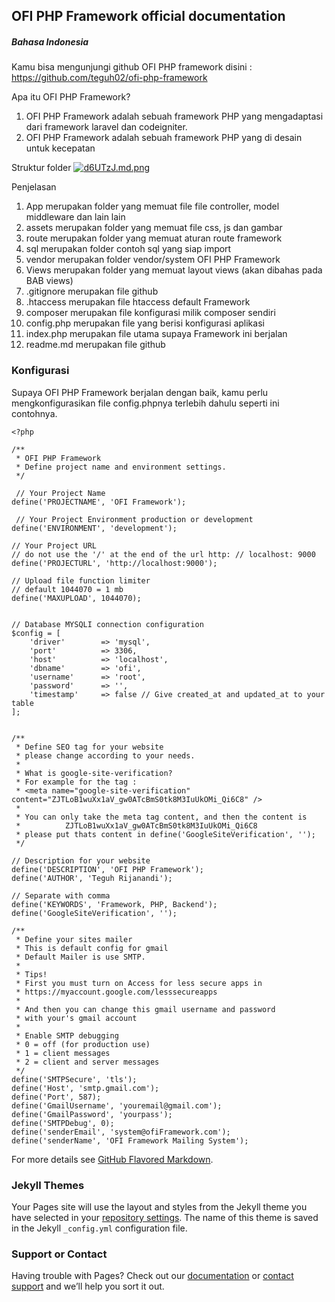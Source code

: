 ## OFI PHP Framework official documentation

##### Bahasa Indonesia
Kamu bisa mengunjungi github OFI PHP framework
disini : https://github.com/teguh02/ofi-php-framework

Apa itu OFI PHP Framework?
1. OFI PHP Framework adalah sebuah framework PHP yang mengadaptasi dari framework laravel dan codeigniter.
2. OFI PHP Framework adalah sebuah framework PHP yang di desain untuk kecepatan 

Struktur folder
[![d6UTzJ.md.png](https://iili.io/d6UTzJ.md.png)](https://freeimage.host/i/d6UTzJ)

Penjelasan
1. App merupakan folder yang memuat file file controller, model middleware dan lain lain
2. assets merupakan folder yang memuat file css, js dan gambar 
3. route merupakan folder yang memuat aturan route framework
4. sql merupakan folder contoh sql yang siap import
5. vendor merupakan folder vendor/system OFI PHP Framework
6. Views merupakan folder yang memuat layout views (akan dibahas pada BAB views)
7. .gitignore merupakan file github
8. .htaccess merupakan file htaccess default Framework
9. composer merupakan file konfigurasi milik composer sendiri
10. config.php merupakan file yang berisi konfigurasi aplikasi
11. index.php merupakan file utama supaya Framework ini berjalan
12. readme.md merupakan file github

### Konfigurasi

Supaya OFI PHP Framework berjalan dengan baik, kamu perlu mengkonfigurasikan file config.phpnya terlebih dahulu seperti ini contohnya.

```
<?php

/**
 * OFI PHP Framework
 * Define project name and environment settings.
 */

 // Your Project Name
define('PROJECTNAME', 'OFI Framework');

 // Your Project Environment production or development
define('ENVIRONMENT', 'development');

// Your Project URL
// do not use the '/' at the end of the url http: // localhost: 9000
define('PROJECTURL', 'http://localhost:9000');

// Upload file function limiter 
// default 1044070 = 1 mb
define('MAXUPLOAD', 1044070);


// Database MYSQLI connection configuration
$config = [
    'driver'        => 'mysql',
    'port'          => 3306,
    'host'          => 'localhost',
    'dbname'        => 'ofi',
    'username'      => 'root',
    'password'      => '',
    'timestamp'     => false // Give created_at and updated_at to your table
];


/**
 * Define SEO tag for your website
 * please change according to your needs.
 *
 * What is google-site-verification?
 * For example for the tag :
 * <meta name="google-site-verification" content="ZJTLoB1wuXx1aV_gw0ATcBmS0tk8M3IuUkOMi_Qi6C8" />
 *
 * You can only take the meta tag content, and then the content is
 *          ZJTLoB1wuXx1aV_gw0ATcBmS0tk8M3IuUkOMi_Qi6C8
 * please put thats content in define('GoogleSiteVerification', '');
 */

// Description for your website
define('DESCRIPTION', 'OFI PHP Framework');
define('AUTHOR', 'Teguh Rijanandi');

// Separate with comma
define('KEYWORDS', 'Framework, PHP, Backend');
define('GoogleSiteVerification', '');

/**
 * Define your sites mailer
 * This is default config for gmail
 * Default Mailer is use SMTP.
 *
 * Tips!
 * First you must turn on Access for less secure apps in
 * https://myaccount.google.com/lesssecureapps
 *
 * And then you can change this gmail username and password
 * with your's gmail account
 *
 * Enable SMTP debugging
 * 0 = off (for production use)
 * 1 = client messages
 * 2 = client and server messages
 */
define('SMTPSecure', 'tls');
define('Host', 'smtp.gmail.com');
define('Port', 587);
define('GmailUsername', 'youremail@gmail.com');
define('GmailPassword', 'yourpass');
define('SMTPDebug', 0);
define('senderEmail', 'system@ofiFramework.com');
define('senderName', 'OFI Framework Mailing System');

```

For more details see [GitHub Flavored Markdown](https://guides.github.com/features/mastering-markdown/).

### Jekyll Themes

Your Pages site will use the layout and styles from the Jekyll theme you have selected in your [repository settings](https://github.com/OFI-PHP-Framework/OFI-PHP-Framework.github-io/settings). The name of this theme is saved in the Jekyll `_config.yml` configuration file.

### Support or Contact

Having trouble with Pages? Check out our [documentation](https://docs.github.com/categories/github-pages-basics/) or [contact support](https://github.com/contact) and we’ll help you sort it out.
